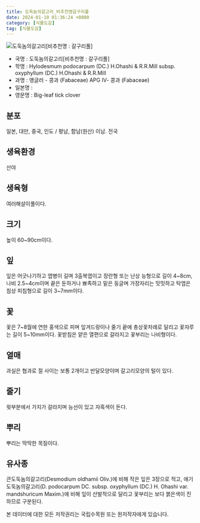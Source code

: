 ```yaml
---
title: 도둑놈의갈고리_비추천명갈구리풀
date: 2024-01-10 01:36:24 +0800
category: [식물도감]
tag: [식물도감]
---
```




![도둑놈의갈고리[비추천명 : 갈구리풀]](/fileUpload/plants/basic/Leguminosae/Desmodium/1928/1_th2.JPG)
- 국명 : 도둑놈의갈고리[비추천명 : 갈구리풀]
- 학명 : Hylodesmum podocarpum (DC.) H.Ohashi & R.R.Mill subsp. oxyphyllum (DC.) H.Ohashi & R.R.Mill
- 과명 : 앵글러 - 콩과 (Fabaceae) APG Ⅳ- 콩과 (Fabaceae)
- 일본명 : 
- 영문명 : Big-leaf tick clover


## 분포
일본, 대만, 중국, 인도 / 평남, 함남(원산) 이남. 전국
## 생육환경
산야
## 생육형
여러해살이풀이다.
## 크기
높이 60~90cm이다.
## 잎
잎은 어긋나기하고 엽병이 길며 3출복엽이고 장란형 또는 난상 능형으로 길이 4~8cm, 나비 2.5~4cm이며 끝은 둔하거나 뾰족하고 밑은 둥글며 가장자리는 밋밋하고 탁엽은 침상 피침형으로 길이 3~7mm이다.
## 꽃
꽃은 7~8월에 연한 홍색으로 피며 잎겨드랑이나 줄기 끝에 총상꽃차례로 달리고 꽃자루는 길이 5~10mm이다. 꽃받침은 얕은 열편으로 갈라지고 꽃부리는 나비형이다.
## 열매
과실은 협과로 절 사이는 보통 2개이고 반달모양이며 갈고리모양의 털이 있다.
## 줄기
윗부분에서 가지가 갈라지며 능선이 있고 자흑색이 돈다.
## 뿌리
뿌리는 딱딱한 목질이다.
## 유사종
큰도둑놈의갈고리(Desmodium oldhamii Oliv.)에 비해 작은 잎은 3장으로 적고, 애기도둑놈의갈고리(D. podocarpum DC. subsp. oxyphyllum (DC.) H. Ohashi var. mandshuricum Maxim.)에 비해 잎이 산발적으로 달리고 꽃부리는 보다 붉은색이 진하므로 구분된다.






본 데이터에 대한 모든 저작권리는 국립수목원 또는 원저작자에게 있습니다.
